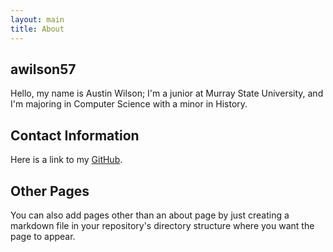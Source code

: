 ```yaml
---
layout: main
title: About
---
```


## awilson57

Hello, my name is Austin Wilson; I'm a junior at Murray State University, 
and I'm majoring in Computer Science with a minor in History.

## Contact Information

Here is a link to my [GitHub](http://www.github.com/awilson57).

## Other Pages

You can also add pages other than an about page by just creating a markdown file in your 
repository's directory structure where you want the page to appear.
